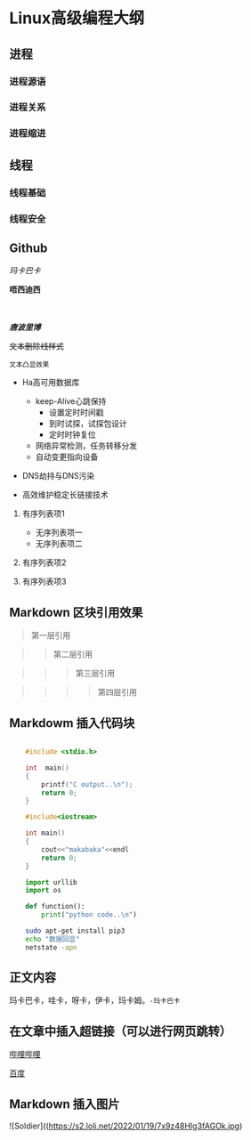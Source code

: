   
# Linux高级编程大纲

## 进程

### 进程源语

### 进程关系

### 进程缩进

## 线程

### 线程基础

### 线程安全

## Github

*玛卡巴卡*

**唔西迪西**</br></br></br>

***唐波里博***

~~文本删除线样式~~

`文本凸显效果`

* Ha高可用数据库
	* keep-Alive心跳保持
		* 设置定时时间戳
		* 到时试探，试探包设计
		* 定时时钟复位
	* 网络异常检测，任务转移分发
	* 自动变更指向设备
* DNS劫持与DNS污染

* 高效维护稳定长链接技术

1. 有序列表项1
	* 无序列表项一
	* 无序列表项二
2. 有序列表项2

3. 有序列表项3

## Markdown 区块引用效果

> 第一层引用

>> 第二层引用

>>> 第三层引用

>>>> 第四层引用


## Markdowm 插入代码块

```c  

	#include <stdio.h>

	int  main()
	{
		printf("C output..\n");
		return 0;
	}
```
```cpp
	#include<iostream>

	int main()
	{
		cout<<"makabaka"<<endl
		return 0;
	}
```

```python
	import urllib
	import os

	def function():
		print("python code..\n")
```

```bash
	sudo apt-get install pip3
	echo "数据回显"
	netstate -apn
```

## 正文内容

玛卡巴卡，哇卡，呀卡，伊卡，玛卡姆。`-玛卡巴卡`</br>


## 在文章中插入超链接（可以进行网页跳转）

[哔哩哔哩](https://www.bilibili.com/?spm_id_from=333.999.b_696e7465726e6174696f6e616c486561646572.1)


[百度](https://www.baidu.com/?tn=98010089_dg&ch=12 "跳到百度")

## Markdown 插入图片

![Soldier]((https://s2.loli.net/2022/01/19/7x9z48HIg3fAGOk.jpg)
